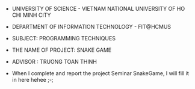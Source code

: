 - UNIVERSITY OF SCIENCE - VIETNAM NATIONAL UNIVERSITY OF HO CHI MINH CITY 
- DEPARTMENT OF INFORMATION TECHNOLOGY - FIT@HCMUS
- SUBJECT: PROGRAMMING TECHNIQUES
- THE NAME OF PROJECT: SNAKE GAME
- ADVISOR : TRUONG TOAN THINH


- When I complete and report the project Seminar SnakeGame, I will fill it in here hehee ;-;
